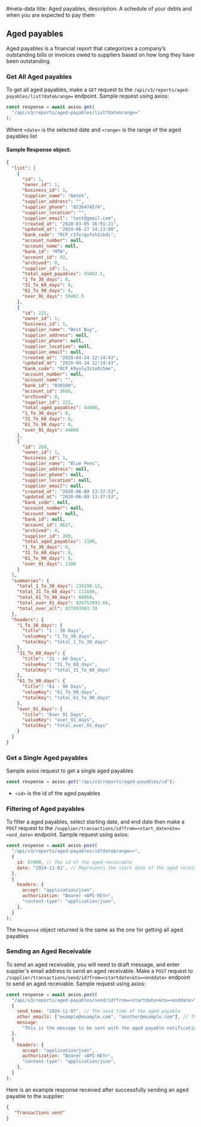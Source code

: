 #meta-data title: Aged payables, description: A schedule of your debts and when you are expected to pay them

## Aged payables

Aged payables is a financial report that categorizes a company’s outstanding bills or invoices owed to suppliers based on how long they have been outstanding.

### Get All Aged payables

To get all aged payables, make a `GET` request to the `/api/v3/reports/aged-payables/list?date&range=` endpoint. Sample request using axios:

```js
const response = await axios.get(
  "/api/v3/reports/aged-payables/list?date&range="
);
```

Where `<date>` is the selected date and `<range>` is the range of the aged payables list

#### Sample Response object:



```json
{
  "list": [
    {
      "id": 1,
      "owner_id": 1,
      "business_id": 1,
      "supplier_name": "Amtek",
      "supplier_address": "",
      "supplier_phone": "0536474574",
      "supplier_location": "",
      "supplier_email": "test@gmail.com",
      "created_at": "2020-03-05 16:51:21",
      "updated_at": "2024-06-27 14:23:08",
      "bank_code": "RCP_r2fxrgofxh2ibdi",
      "account_number": null,
      "account_name": null,
      "bank_id": "MTN",
      "account_id": 92,
      "archived": 0,
      "supplier_id": 1,
      "total_aged_payables": 59402.5,
      "1_To_30_days": 0,
      "31_To_60_days": 0,
      "61_To_90_days": 0,
      "over_91_days": 59402.5
    },
    {
      "id": 222,
      "owner_id": 1,
      "business_id": 1,
      "supplier_name": "Best Buy",
      "supplier_address": null,
      "supplier_phone": null,
      "supplier_location": null,
      "supplier_email": null,
      "created_at": "2020-04-24 12:14:43",
      "updated_at": "2020-04-24 12:14:43",
      "bank_code": "RCP_k9yuly3z1o0i5me",
      "account_number": null,
      "account_name": "",
      "bank_id": "030100",
      "account_id": 3666,
      "archived": 0,
      "supplier_id": 222,
      "total_aged_payables": 44800,
      "1_To_30_days": 0,
      "31_To_60_days": 0,
      "61_To_90_days": 0,
      "over_91_days": 44800
    },
    {
      "id": 269,
      "owner_id": 1,
      "business_id": 1,
      "supplier_name": "Blue Pens",
      "supplier_address": null,
      "supplier_phone": null,
      "supplier_location": null,
      "supplier_email": null,
      "created_at": "2020-06-09 13:37:53",
      "updated_at": "2020-06-09 13:37:53",
      "bank_code": null,
      "account_number": null,
      "account_name": null,
      "bank_id": null,
      "account_id": 9627,
      "archived": 0,
      "supplier_id": 269,
      "total_aged_payables": 1100,
      "1_To_30_days": 0,
      "31_To_60_days": 0,
      "61_To_90_days": 0,
      "over_91_days": 1100
    }
  ],
  "summaries": {
    "total_1_To_30_days": 138190.12,
    "total_31_To_60_days": 111600,
    "total_61_To_90_days": 86050,
    "total_over_91_days": 826752893.66,
    "total_over_all": 827093983.78
  },
  "headers": {
    "1_To_30_days": {
      "title": "1 - 30 Days",
      "valueKey": "1_To_30_days",
      "totalKey": "total_1_To_30_days"
    },
    "31_To_60_days": {
      "title": "31 - 60 Days",
      "valueKey": "31_To_60_days",
      "totalKey": "total_31_To_60_days"
    },
    "61_To_90_days": {
      "title": "61 - 90 Days",
      "valueKey": "61_To_90_days",
      "totalKey": "total_61_To_90_days"
    },
    "over_91_days": {
      "title": "Over 91 Days",
      "valueKey": "over_91_days",
      "totalKey": "total_over_91_days"
    }
  }
}
```

### Get a Single Aged payables

Sample axios request to get a single aged payables

```js
const response = axios.get("/api/v3/reports/aged-payables/id");
```

- `<id>` is the id of the aged payables

### Filtering of Aged payables

To filter a aged payables, select starting date, and end date then make a `POST` request to the `/supplier/transactions/id?from=<start_date>&to=<end_date>` endpoint. Sample request using axios:

```js
const response = await axios.post(
  "/api/v3/reports/aged-payables/id?date&range=>",
  {
    id: 67890, // The id of the aged receivable
    date: "2024-11-01", // Represents the start date of the aged receivable
  },
  {
    headers: {
      accept: "application/json",
      authorization: "Bearer <API-KEY>",
      "content-type": "application/json",
    },
  }
);
```

The `Response` object returned is the same as the one for getting all aged payables

### Sending an Aged Receivable

To send an aged receivable, you will need to draft message, and enter suppier's email address to send an aged receivable.
Make a `POST` request to `/supplier/transactions/send/id?from=<startdate>&to=<enddate>` endpoint to send an aged receivable. Sample request using axios:

```js
const response = await axios.post(
  "/api/v3/reports/aged-payables/send/id?from=<startdate>&to=<enddate>",
  {
    send_tome: "2024-11-07", // The send time of the aged payable
    other_emails: ["example@example.com", "another@example.com"], // The other email addresses to send the aged payable to
    message:
      "This is the message to be sent with the aged payable notification.", // The message of the aged payable to be sent to the email address
  },
  {
    headers: {
      accept: "application/json",
      authorization: "Bearer <API-KEY>",
      "content-type": "application/json",
    },
  }
);
```

Here is an example response received after successfully sending an aged payable to the supplier:

```json
{
   "Transactions sent"
}
```
